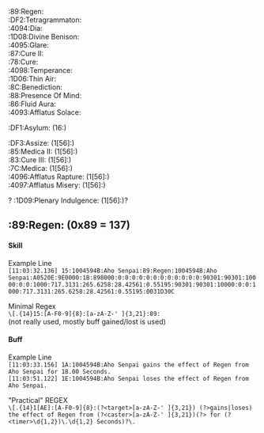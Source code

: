 

:89:Regen:  
:DF2:Tetragrammaton:  
:4094:Dia:  
:1D08:Divine Benison:  
:4095:Glare:  
:87:Cure II:  
:78:Cure:  
:4098:Temperance:  
:1D06:Thin Air:  
:8C:Benediction:  
:88:Presence Of Mind:  
:86:Fluid Aura:  
:4093:Afflatus Solace:  


:DF1:Asylum: (16:)  


:DF3:Assize: (1[56]:)  
:85:Medica II: (1[56]:)  
:83:Cure III: (1[56]:)  
:7C:Medica: (1[56]:)  
:4096:Afflatus Rapture: (1[56]:)  
:4097:Afflatus Misery: (1[56]:)

? :1D09:Plenary Indulgence: (1[56]:)?  


## :89:Regen: (0x89 = 137)

#### Skill

Example Line  
`[11:03:32.136] 15:1004594B:Aho Senpai:89:Regen:1004594B:Aho Senpai:A0520E:9E0000:1B:898000:0:0:0:0:0:0:0:0:0:0:0:0:90301:90301:10000:0:0:1000:717.3131:265.6258:28.42561:0.55195:90301:90301:10000:0:0:1000:717.3131:265.6258:28.42561:0.55195:0031D30C`

Minimal Regex  
`\[.{14}15:[A-F0-9]{8}:[a-zA-Z-' ]{3,21}:89:`  
(not really used, mostly buff gained/lost is used)

#### Buff

Example Line  
`[11:03:33.156] 1A:1004594B:Aho Senpai gains the effect of Regen from Aho Senpai for 18.00 Seconds.`  
`[11:03:51.122] 1E:1004594B:Aho Senpai loses the effect of Regen from Aho Senpai.`

"Practical" REGEX  
`\[.{14}1[AE]:[A-F0-9]{8}:(?<target>[a-zA-Z-' ]{3,21}) (?>gains|loses) the effect of Regen from (?<caster>[a-zA-Z-' ]{3,21})(?> for (?<timer>\d{1,2})\.\d{1,2} Seconds)?\.`  
